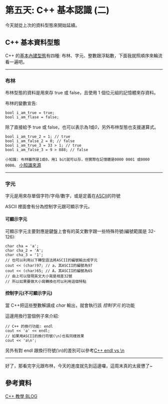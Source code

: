 # 第五天: C++ 基本認識 (二)

今天就從上次的資料型態來開始延續。

## C++ 基本資料型態

C++ 的[基本內建型態](https://learn.microsoft.com/zh-tw/cpp/cpp/fundamental-types-cpp?view=msvc-170)有四種: 布林、字元、整數跟浮點數，下面我就照順序來輪流看一遍吧。

---

### 布林

布林型態的資料是用來存 true 或 false，且使用 1 個位元組的記憶體來存資料。

布林的變數宣告:

```
bool i_am_true = true;
bool i_am_flase = false;
```

除了直接給予 true 或 false，也可以表示為*1*或*0*，另外布林型態也支援運算式。

```
bool i_am_true_2 = 1; // true
bool i_am_false_2 = 0; // false
bool i_am_true_3 = 33 > 1; // true
bool i_am_false_3 = 9 > 888; // false
```

`小知識: 布林雖然是1或0，用1 bit就可以存，但實際在記憶體是0000 0001 或0000 0000。`
[小知識來源](https://www.youtube.com/watch?v=e3Osi9cUeRQ&list=PLhGp6N0DI_1TzGLCbiF0oYxbckUR9mXra&index=10)

---

### 字元

字元是用來存單個字符/字母/數字，或是定義在[ASCII](https://zh.wikipedia.org/wiki/ASCII)的符號

ASCII 裡面會有分為控制字元跟可顯示字元。

#### 可顯示字元

可顯示字元主要對應是鍵盤上會有的英文數字跟一些特殊符號(編號範圍是 32-126):

```
char cha = 'a';
char cha_2 = 'A';
char cha_3 = '1';
// 也可以利用以下轉型語法將ASCII的編號輸出成字元
cout << (char)97; // a，其ASCII的編號為97
cout << (char)65; // A，其ASCII的編號為65
// 由上可以發現英文大小寫是相差32號
// 所以如果要做大小寫轉換也可以利用這個特點
```

#### 控制字元(不可顯示字元)

當 C++把這些整數解讀成 _char_ 輸出，就會執行該 _控制字元_ 的功能

這邊用換行當個例子來介紹:

```
// C++ 的換行功能: endl
cout << 'a' << endl;
// 如果用ASCII的換行符號(\n)也有同樣效果
cout << 'a\n';
```

另外有對 endl 跟換行符號(\n)的差別可以參考[C++ endl vs \n](https://stackoverflow.com/questions/213907/stdendl-vs-n)

---

好了，那看完字元跟布林，今天的進度就先到這邊囉，這周末真的太疲憊了~

## 參考資料

[C++ 教學 BLOG](https://www.csie.ntu.edu.tw/~b98902112/cpp_and_algo/cpp02/character.html)
